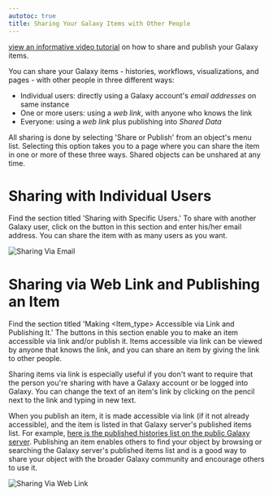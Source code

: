 ```yaml
---
autotoc: true
title: Sharing Your Galaxy Items with Other People 
---
```


[view an informative video tutorial]([http://vimeo.com/galaxyproject/sharepublish) on how to share and publish your Galaxy items.

You can share your Galaxy items - histories, workflows, visualizations, and pages - with other people in three different ways:

* Individual users: directly using a Galaxy account's *email addresses* on same instance
* One or more users: using a *web link*, with anyone who knows the link
* Everyone: using a *web link* plus publishing into *Shared Data*

All sharing is done by selecting 'Share or Publish' from an object's menu list. Selecting this option takes you to a page where you can share the item in one or more of these three ways. Shared objects can be unshared at any time.

# Sharing with Individual Users

Find the section titled 'Sharing with Specific Users.' To share with another Galaxy user, click on the button in this section and enter his/her email address. You can share the item with as many users as you want.

![Sharing Via Email](/src/learn/share/sharing-via-email.png)

# Sharing via Web Link and Publishing an Item

Find the section titled 'Making <Item_type> Accessible via Link and Publishing It.' The buttons in this section enable you to make an item accessible via link and/or publish it. Items accessible via link can be viewed by anyone that knows the link, and you can share an item by giving the link to other people.

Sharing items via link is especially useful if you don't want to require that the person you're sharing with have a Galaxy account or be logged into Galaxy. You can change the text of an item's link by clicking on the pencil next to the link and typing in new text.

When you publish an item, it is made accessible via link (if it not already accessible), and the item is listed in that Galaxy server's published items list. For example, [here is the published histories list on the public Galaxy server](http://usegalaxy.org/history/list_published). Publishing an item enables others to find your object by browsing or searching the Galaxy server's published items list and is a good way to share your object with the broader Galaxy community and encourage others to use it.

![Sharing Via Web Link](/src/learn/share/sharing-via-link.png)
